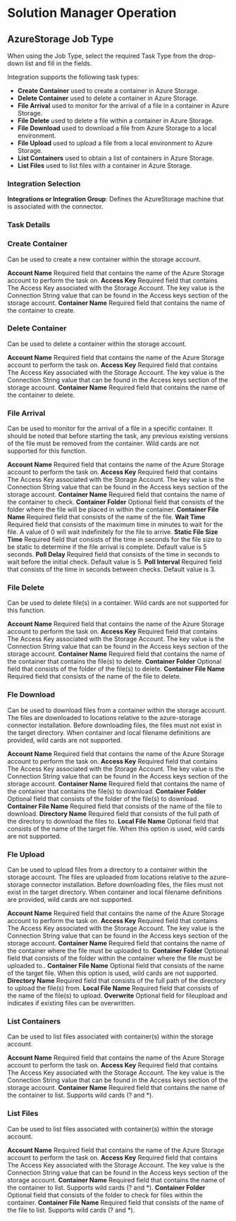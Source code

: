 # Solution Manager Operation

## AzureStorage Job Type

When using the Job Type, select the required Task Type from the drop-down list and fill in the fields.

Integration supports the following task types:

- **Create Container**    used to create a container in Azure Storage.
- **Delete Container**    used to delete a container in Azure Storage.
- **File Arrival**        used to monitor for the arrival of a file in a container in Azure Storage.
- **File Delete**         used to delete a file within a container in Azure Storage.
- **File Download**       used to download a file from Azure Storage to a local environment.
- **File Upload**         used to upload a file from a local environment to Azure Storage.
- **List Containers**     used to obtain a list of containers in Azure Storage.
- **List Files**          used to list files with a container in Azure Storage.

### Integration Selection

**Integrations or Integration Group**: Defines the AzureStorage machine that is associated with the connector.

### Task Details

### Create Container
Can be used to create a new container within the storage account.

**Account Name**           Required field that contains the name of the Azure Storage account to perform the task on.
**Access Key**             Required field that contains The Access Key associated with the Storage Account. The key value is the Connection String value that can be found in the Access keys section of the storage account.
**Container Name**         Required field that contains the name of the container to create.

### Delete Container
Can be used to delete a container within the storage account.

**Account Name**           Required field that contains the name of the Azure Storage account to perform the task on.
**Access Key**             Required field that contains The Access Key associated with the Storage Account. The key value is the Connection String value that can be found in the Access keys section of the storage account.
**Container Name**         Required field that contains the name of the container to delete.

### File Arrival
Can be used to monitor for the arrival of a file in a specific container. It should be noted that before starting the task, any previous existing versions of the file must be removed from the container.
Wild cards are not supported for this function.

**Account Name**           Required field that contains the name of the Azure Storage account to perform the task on.
**Access Key**             Required field that contains The Access Key associated with the Storage Account. The key value is the Connection String value that can be found in the Access keys section of the storage account.
**Container Name**         Required field that contains the name of the container to check.
**Container Folder**       Optional field that consists of the folder where the file will be placed in within the container.
**Container File Name**    Required field that consists of the name of the file.
**Wait Time**              Required field that consists of the maximum time in minutes to wait for the file. A value of 0 will wait indefinitely for the file to arrive.
**Static File Size Time**  Required field that consists of the time in seconds for the file size to be static to determine if the file arrival is complete. Default value is 5 seconds.
**Poll Delay**             Required field that consists of the time in seconds to wait before the initial check. Default value is 5.
**Poll Interval**          Required field that consists of the time in seconds between checks. Default value is 3. 

### File Delete
Can be used to delete file(s) in a container.
Wild cards are not supported for this function.

**Account Name**           Required field that contains the name of the Azure Storage account to perform the task on.
**Access Key**             Required field that contains The Access Key associated with the Storage Account. The key value is the Connection String value that can be found in the Access keys section of the storage account.
**Container Name**         Required field that contains the name of the container that contains the file(s) to delete.
**Container Folder**       Optional field that consists of the folder of the file(s) to delete.
**Container File Name**    Required field that consists of the name of the file to delete.

### Fle Download
Can be used to download files from a container within the storage account. The files are downloaded to locations relative to the azure-storage connector installation. 
Before downloading files, the files must not exist in the target directory. When container and local filename definitions are provided, wild cards are not supported. 

**Account Name**           Required field that contains the name of the Azure Storage account to perform the task on.
**Access Key**             Required field that contains The Access Key associated with the Storage Account. The key value is the Connection String value that can be found in the Access keys section of the storage account.
**Container Name**         Required field that contains the name of the container that contains the file(s) to download.
**Container Folder**       Optional field that consists of the folder of the file(s) to download.
**Container File Name**    Required field that consists of the name of the file to download.
**Directory Name**         Required field that consists of the full path of the directory to download the files to.
**Local File Name**        Optional field that consists of the name of the target file. When this option is used, wild cards are not supported.

### Fle Upload
Can be used to upload files from a directory to a container within the storage account. The files are uploaded from locations relative to the azure-storage connector installation. 
Before downloading files, the files must not exist in the target directory. When container and local filename definitions are provided, wild cards are not supported.

**Account Name**           Required field that contains the name of the Azure Storage account to perform the task on.
**Access Key**             Required field that contains The Access Key associated with the Storage Account. The key value is the Connection String value that can be found in the Access keys section of the storage account.
**Container Name**         Required field that contains the name of the container where the file must be uploaded to.
**Container Folder**       Optional field that consists of the folder within the container where the file must be uploaded to..
**Container File Name**    Optional field that consists of the name of the target file. When this option is used, wild cards are not supported.
**Directory Name**         Required field that consists of the full path of the directory to upload the file(s) from.
**Local File Name**        Required field that consists of the name of the file(s) to upload. 
**Overwrite**              Optional field for fileupload and indicates if existing files can be overwritten.

### List Containers
Can be used to list files associated with container(s) within the storage account.

**Account Name**           Required field that contains the name of the Azure Storage account to perform the task on.
**Access Key**             Required field that contains The Access Key associated with the Storage Account. The key value is the Connection String value that can be found in the Access keys section of the storage account.
**Container Name**         Required field that contains the name of the container to list. Supports wild cards (? and *).

### List Files
Can be used to list files associated with container(s) within the storage account.

**Account Name**           Required field that contains the name of the Azure Storage account to perform the task on.
**Access Key**             Required field that contains The Access Key associated with the Storage Account. The key value is the Connection String value that can be found in the Access keys section of the storage account.
**Container Name**         Required field that contains the name of the container to list. Supports wild cards (? and *).
**Container Folder**       Optional field that consists of the folder to check for files within the container.
**Container File Name**    Required field that consists of the name of the file to list. Supports wild cards (? and *).
